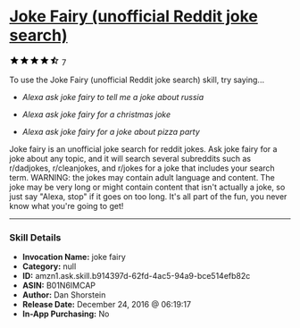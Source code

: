 # [Joke Fairy (unofficial Reddit joke search)](http://alexa.amazon.com/#skills/amzn1.ask.skill.b914397d-62fd-4ac5-94a9-bce514efb82c)
![4.1 stars](../../images/ic_star_black_18dp_1x.png)![4.1 stars](../../images/ic_star_black_18dp_1x.png)![4.1 stars](../../images/ic_star_black_18dp_1x.png)![4.1 stars](../../images/ic_star_black_18dp_1x.png)![4.1 stars](../../images/ic_star_half_black_18dp_1x.png) 7

To use the Joke Fairy (unofficial Reddit joke search) skill, try saying...

* *Alexa ask joke fairy to tell me a joke about russia*

* *Alexa ask joke fairy for a christmas joke*

* *Alexa ask joke fairy for a joke about pizza party*

Joke fairy is an unofficial joke search for reddit jokes. Ask joke fairy for a joke about any topic, and it will search several subreddits such as r/dadjokes, r/cleanjokes, and r/jokes for a joke that includes your search term. WARNING: the jokes may contain adult language and content. The joke may be very long or might contain content that isn't actually a joke, so just say "Alexa, stop" if it goes on too long. It's all part of the fun, you never know what you're going to get!

***

### Skill Details

* **Invocation Name:** joke fairy
* **Category:** null
* **ID:** amzn1.ask.skill.b914397d-62fd-4ac5-94a9-bce514efb82c
* **ASIN:** B01N6IMCAP
* **Author:** Dan Shorstein
* **Release Date:** December 24, 2016 @ 06:19:17
* **In-App Purchasing:** No
